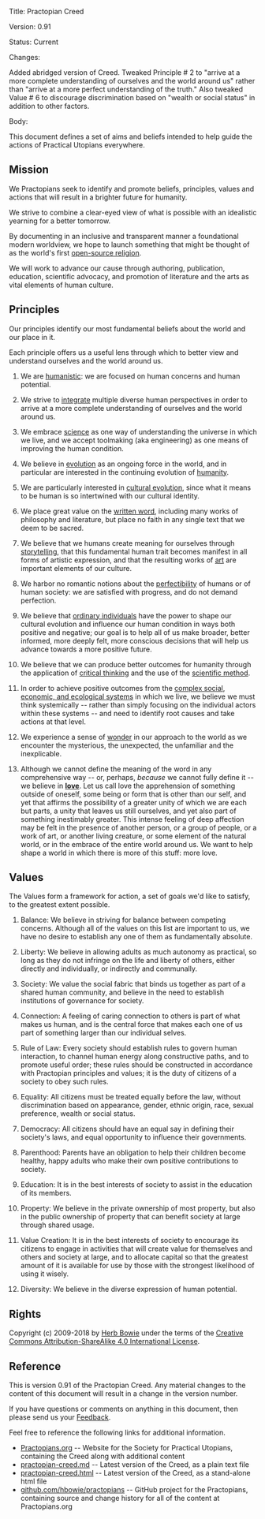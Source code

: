 Title: Practopian Creed

Version: 0.91

Status: Current

Changes:

Added abridged version of Creed. Tweaked Principle # 2 to "arrive at a more complete understanding of ourselves and the world around us" rather than "arrive at a more perfect understanding of the truth." Also tweaked Value # 6 to discourage discrimination based on "wealth or social status" in addition to other factors.

Body:

This document defines a set of aims and beliefs intended to help guide the actions of Practical Utopians everywhere.

Mission
-------

We Practopians seek to identify and promote beliefs, principles, values and actions that will result in a brighter future for humanity.

We strive to combine a clear-eyed view of what is possible with an idealistic yearning for a better tomorrow.

By documenting in an inclusive and transparent manner a foundational modern worldview, we hope to launch something that might be thought of as the world's first [open-source religion][github].

[github]: https://github.com/hbowie/practopians

We will work to advance our cause through authoring, publication, education, scientific advocacy, and promotion of literature and the arts as vital elements of human culture.

Principles
----------

Our principles identify our most fundamental beliefs about the world and our place in it.

Each principle offers us a useful lens through which to better view and understand ourselves and the world around us. 

01. We are [humanistic][humanism]: we are focused on human concerns and human potential.

[humanism]:           ../tags/humanism.html

02. We strive to [integrate][integral] multiple diverse human perspectives in order to arrive at a more complete understanding of ourselves and the world around us.

[integral]:           ../tags/integral.html

03. We embrace [science][] as one way of understanding the universe in which we live, and we accept toolmaking (aka engineering) as one means of improving the human condition.

[science]:            ../tags/science.html

04. We believe in [evolution][] as an ongoing force in the world, and in particular are interested in the continuing evolution of [humanity][humanism].

[evolution]:          ../tags/evolution.html
[humanism]:           ../tags/humanism.html

05. We are particularly interested in [cultural evolution][cultural-evolution], since what it means to be human is so intertwined with our cultural identity.


[cultural-evolution]: ../tags/cultural-evolution.html

06. We place great value on the [written word][written-word], including many works of philosophy and literature, but place no faith in any single text that we deem to be sacred.


[written-word]: ../tags/written-word.html

07. We believe that we humans create meaning for ourselves through [storytelling][stories], that this fundamental human trait becomes manifest in all forms of artistic expression, and that the resulting works of [art][] are important elements of our culture.

[art]: ../tags/art.html
[stories]: ../tags/stories.html

08. We harbor no romantic notions about the [perfectibility][imperfection] of humans or of human society: we are satisfied with progress, and do not demand perfection.


[imperfection]: ../tags/imperfection.html

09. We believe that [ordinary individuals][individuals] have the power to shape our cultural evolution and influence our human condition in ways both positive and negative; our goal is to help all of us make broader, better informed, more deeply felt, more conscious decisions that will help us advance towards a more positive future.

[individuals]: ../tags/individuals.html

10. We believe that we can produce better outcomes for humanity through the application of [critical thinking][critical-thinking] and the use of the [scientific method][science].

[critical-thinking]: ../tags/critical-thinking.html
[science]: ../tags/science.html

11. In order to achieve positive outcomes from the [complex social, economic, and ecological systems][systemic] in which we live, we believe we must think systemically -- rather than simply focusing on the individual actors within these systems -- and need to identify root causes and take actions at that level.


[systemic]: ../tags/systemic.html

12. We experience a sense of [wonder][] in our approach to the world as we encounter the mysterious, the unexpected, the unfamiliar and the inexplicable.


[wonder]: ../tags/wonder.html

13. Although we cannot define the meaning of the word in any comprehensive way -- or, perhaps, *because* we cannot fully define it -- we believe in **[love](https://www.practopians.org/tags/love.html)**. Let us call love the apprehension of something outside of oneself, some being or form that is other than our self, and yet that affirms the possibility of a greater unity of which we are each but parts, a unity that leaves us still ourselves, and yet also part of something inestimably greater. This intense feeling of deep affection may be felt in the presence of another person, or a group of people, or a work of art, or another living creature, or some element of the natural world, or in the embrace of the entire world around us. We want to help shape a world in which there is more of this stuff: more love.

Values
------

The Values form a framework for action, a set of goals we'd like to satisfy, to the greatest extent possible. 

01. Balance: We believe in striving for balance between competing concerns. Although all of the values on this list are important to us, we have no desire to establish any one of them as fundamentally absolute.

02. Liberty: We believe in allowing adults as much autonomy as practical, so long as they do not infringe on the life and liberty of others, either directly and individually, or indirectly and communally.

03. Society: We value the social fabric that binds us together as part of a shared human community, and believe in the need to establish institutions of governance for society.

04. Connection: A feeling of caring connection to others is part of what makes us human, and is the central force that makes each one of us part of something larger than our individual selves.

05. Rule of Law: Every society should establish rules to govern human interaction, to channel human energy along constructive paths, and to promote useful order; these rules should be constructed in accordance with Practopian principles and values; it is the duty of citizens of a society to obey such rules.

06. Equality: All citizens must be treated equally before the law, without discrimination based on appearance, gender, ethnic origin, race, sexual preference, wealth or social status.

07. Democracy: All citizens should have an equal say in defining their society's laws, and equal opportunity to influence their governments.

08. Parenthood: Parents have an obligation to help their children become healthy, happy adults who make their own positive contributions to society.

09. Education: It is in the best interests of society to assist in the education of its members.

10. Property: We believe in the private ownership of most property, but also in the public ownership of property that can benefit society at large through shared usage.

11. Value Creation: It is in the best interests of society to encourage its citizens to engage in activities that will create value for themselves and others and society at large, and to allocate capital so that the greatest amount of it is available for use by those with the strongest likelihood of using it wisely.

12. Diversity: We believe in the diverse expression of human potential.

Rights
------

Copyright (c) 2009-2018 by [Herb Bowie][hb] under the terms of the [Creative Commons Attribution-ShareAlike 4.0 International License][cc40].


Reference
---------

This is version 0.91 of the Practopian Creed. Any material changes to the content of this document will result in a change in the version number.

If you have questions or comments on anything in this document, then please send us your [Feedback][].

Feel free to reference the following links for additional information.

* [Practopians.org][1] -- Website for the Society for Practical Utopians, containing the Creed along with additional content
* [practopian-creed.md][2] -- Latest version of the Creed, as a plain text file
* [practopian-creed.html][3] -- Latest version of the Creed, as a stand-alone html file
* [github.com/hbowie/practopians][4] -- GitHub project for the Practopians, containing source and change history for all of the content at Practopians.org

[1]: https://www.practopians.org/
[2]: https://www.practopians.org/creed/practopian-creed.md
[3]: https://www.practopians.org/creed/practopian-creed.html
[4]: https://github.com/hbowie/practopians/
[hb]: https://www.herbbowie.com
[cc40]: https://creativecommons.org/licenses/by-sa/4.0/
[feedback]: mailto:feedback@practopians.org
